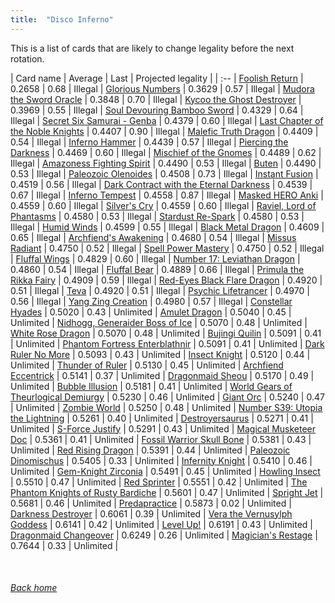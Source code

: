 ```yaml
---
title:  "Disco Inferno"
---
```


This is a list of cards that are likely to change legality before the next rotation.

| Card name | Average | Last | Projected legality |
| :-- |
[Foolish Return](https://db.ygoprodeck.com/card/?search=Foolish%20Return) | 0.2658 | 0.68 | Illegal |
[Glorious Numbers](https://db.ygoprodeck.com/card/?search=Glorious%20Numbers) | 0.3629 | 0.57 | Illegal |
[Mudora the Sword Oracle](https://db.ygoprodeck.com/card/?search=Mudora%20the%20Sword%20Oracle) | 0.3848 | 0.70 | Illegal |
[Kycoo the Ghost Destroyer](https://db.ygoprodeck.com/card/?search=Kycoo%20the%20Ghost%20Destroyer) | 0.3969 | 0.55 | Illegal |
[Soul Devouring Bamboo Sword](https://db.ygoprodeck.com/card/?search=Soul%20Devouring%20Bamboo%20Sword) | 0.4329 | 0.64 | Illegal |
[Secret Six Samurai - Genba](https://db.ygoprodeck.com/card/?search=Secret%20Six%20Samurai%20-%20Genba) | 0.4379 | 0.60 | Illegal |
[Last Chapter of the Noble Knights](https://db.ygoprodeck.com/card/?search=Last%20Chapter%20of%20the%20Noble%20Knights) | 0.4407 | 0.90 | Illegal |
[Malefic Truth Dragon](https://db.ygoprodeck.com/card/?search=Malefic%20Truth%20Dragon) | 0.4409 | 0.54 | Illegal |
[Inferno Hammer](https://db.ygoprodeck.com/card/?search=Inferno%20Hammer) | 0.4439 | 0.57 | Illegal |
[Piercing the Darkness](https://db.ygoprodeck.com/card/?search=Piercing%20the%20Darkness) | 0.4469 | 0.60 | Illegal |
[Mischief of the Gnomes](https://db.ygoprodeck.com/card/?search=Mischief%20of%20the%20Gnomes) | 0.4489 | 0.62 | Illegal |
[Amazoness Fighting Spirit](https://db.ygoprodeck.com/card/?search=Amazoness%20Fighting%20Spirit) | 0.4490 | 0.53 | Illegal |
[Buten](https://db.ygoprodeck.com/card/?search=Buten) | 0.4490 | 0.53 | Illegal |
[Paleozoic Olenoides](https://db.ygoprodeck.com/card/?search=Paleozoic%20Olenoides) | 0.4508 | 0.73 | Illegal |
[Instant Fusion](https://db.ygoprodeck.com/card/?search=Instant%20Fusion) | 0.4519 | 0.56 | Illegal |
[Dark Contract with the Eternal Darkness](https://db.ygoprodeck.com/card/?search=Dark%20Contract%20with%20the%20Eternal%20Darkness) | 0.4539 | 0.67 | Illegal |
[Inferno Tempest](https://db.ygoprodeck.com/card/?search=Inferno%20Tempest) | 0.4558 | 0.87 | Illegal |
[Masked HERO Anki](https://db.ygoprodeck.com/card/?search=Masked%20HERO%20Anki) | 0.4559 | 0.60 | Illegal |
[Silver's Cry](https://db.ygoprodeck.com/card/?search=Silver's%20Cry) | 0.4559 | 0.60 | Illegal |
[Raviel, Lord of Phantasms](https://db.ygoprodeck.com/card/?search=Raviel,%20Lord%20of%20Phantasms) | 0.4580 | 0.53 | Illegal |
[Stardust Re-Spark](https://db.ygoprodeck.com/card/?search=Stardust%20Re-Spark) | 0.4580 | 0.53 | Illegal |
[Humid Winds](https://db.ygoprodeck.com/card/?search=Humid%20Winds) | 0.4599 | 0.55 | Illegal |
[Black Metal Dragon](https://db.ygoprodeck.com/card/?search=Black%20Metal%20Dragon) | 0.4609 | 0.65 | Illegal |
[Archfiend's Awakening](https://db.ygoprodeck.com/card/?search=Archfiend's%20Awakening) | 0.4680 | 0.54 | Illegal |
[Missus Radiant](https://db.ygoprodeck.com/card/?search=Missus%20Radiant) | 0.4750 | 0.52 | Illegal |
[Spell Power Mastery](https://db.ygoprodeck.com/card/?search=Spell%20Power%20Mastery) | 0.4750 | 0.52 | Illegal |
[Fluffal Wings](https://db.ygoprodeck.com/card/?search=Fluffal%20Wings) | 0.4829 | 0.60 | Illegal |
[Number 17: Leviathan Dragon](https://db.ygoprodeck.com/card/?search=Number%2017:%20Leviathan%20Dragon) | 0.4860 | 0.54 | Illegal |
[Fluffal Bear](https://db.ygoprodeck.com/card/?search=Fluffal%20Bear) | 0.4889 | 0.66 | Illegal |
[Primula the Rikka Fairy](https://db.ygoprodeck.com/card/?search=Primula%20the%20Rikka%20Fairy) | 0.4909 | 0.59 | Illegal |
[Red-Eyes Black Flare Dragon](https://db.ygoprodeck.com/card/?search=Red-Eyes%20Black%20Flare%20Dragon) | 0.4920 | 0.51 | Illegal |
[Teva](https://db.ygoprodeck.com/card/?search=Teva) | 0.4920 | 0.51 | Illegal |
[Psychic Lifetrancer](https://db.ygoprodeck.com/card/?search=Psychic%20Lifetrancer) | 0.4970 | 0.56 | Illegal |
[Yang Zing Creation](https://db.ygoprodeck.com/card/?search=Yang%20Zing%20Creation) | 0.4980 | 0.57 | Illegal |
[Constellar Hyades](https://db.ygoprodeck.com/card/?search=Constellar%20Hyades) | 0.5020 | 0.43 | Unlimited |
[Amulet Dragon](https://db.ygoprodeck.com/card/?search=Amulet%20Dragon) | 0.5040 | 0.45 | Unlimited |
[Nidhogg, Generaider Boss of Ice](https://db.ygoprodeck.com/card/?search=Nidhogg,%20Generaider%20Boss%20of%20Ice) | 0.5070 | 0.48 | Unlimited |
[White Rose Dragon](https://db.ygoprodeck.com/card/?search=White%20Rose%20Dragon) | 0.5070 | 0.48 | Unlimited |
[Bujingi Quilin](https://db.ygoprodeck.com/card/?search=Bujingi%20Quilin) | 0.5091 | 0.41 | Unlimited |
[Phantom Fortress Enterblathnir](https://db.ygoprodeck.com/card/?search=Phantom%20Fortress%20Enterblathnir) | 0.5091 | 0.41 | Unlimited |
[Dark Ruler No More](https://db.ygoprodeck.com/card/?search=Dark%20Ruler%20No%20More) | 0.5093 | 0.43 | Unlimited |
[Insect Knight](https://db.ygoprodeck.com/card/?search=Insect%20Knight) | 0.5120 | 0.44 | Unlimited |
[Thunder of Ruler](https://db.ygoprodeck.com/card/?search=Thunder%20of%20Ruler) | 0.5130 | 0.45 | Unlimited |
[Archfiend Eccentrick](https://db.ygoprodeck.com/card/?search=Archfiend%20Eccentrick) | 0.5141 | 0.37 | Unlimited |
[Dragonmaid Sheou](https://db.ygoprodeck.com/card/?search=Dragonmaid%20Sheou) | 0.5170 | 0.49 | Unlimited |
[Bubble Illusion](https://db.ygoprodeck.com/card/?search=Bubble%20Illusion) | 0.5181 | 0.41 | Unlimited |
[World Gears of Theurlogical Demiurgy](https://db.ygoprodeck.com/card/?search=World%20Gears%20of%20Theurlogical%20Demiurgy) | 0.5230 | 0.46 | Unlimited |
[Giant Orc](https://db.ygoprodeck.com/card/?search=Giant%20Orc) | 0.5240 | 0.47 | Unlimited |
[Zombie World](https://db.ygoprodeck.com/card/?search=Zombie%20World) | 0.5250 | 0.48 | Unlimited |
[Number S39: Utopia the Lightning](https://db.ygoprodeck.com/card/?search=Number%20S39:%20Utopia%20the%20Lightning) | 0.5261 | 0.40 | Unlimited |
[Destroyersaurus](https://db.ygoprodeck.com/card/?search=Destroyersaurus) | 0.5271 | 0.41 | Unlimited |
[S-Force Justify](https://db.ygoprodeck.com/card/?search=S-Force%20Justify) | 0.5291 | 0.43 | Unlimited |
[Magical Musketeer Doc](https://db.ygoprodeck.com/card/?search=Magical%20Musketeer%20Doc) | 0.5361 | 0.41 | Unlimited |
[Fossil Warrior Skull Bone](https://db.ygoprodeck.com/card/?search=Fossil%20Warrior%20Skull%20Bone) | 0.5381 | 0.43 | Unlimited |
[Red Rising Dragon](https://db.ygoprodeck.com/card/?search=Red%20Rising%20Dragon) | 0.5391 | 0.44 | Unlimited |
[Paleozoic Dinomischus](https://db.ygoprodeck.com/card/?search=Paleozoic%20Dinomischus) | 0.5405 | 0.33 | Unlimited |
[Infernity Knight](https://db.ygoprodeck.com/card/?search=Infernity%20Knight) | 0.5410 | 0.46 | Unlimited |
[Gem-Knight Zirconia](https://db.ygoprodeck.com/card/?search=Gem-Knight%20Zirconia) | 0.5491 | 0.45 | Unlimited |
[Howling Insect](https://db.ygoprodeck.com/card/?search=Howling%20Insect) | 0.5510 | 0.47 | Unlimited |
[Red Sprinter](https://db.ygoprodeck.com/card/?search=Red%20Sprinter) | 0.5551 | 0.42 | Unlimited |
[The Phantom Knights of Rusty Bardiche](https://db.ygoprodeck.com/card/?search=The%20Phantom%20Knights%20of%20Rusty%20Bardiche) | 0.5601 | 0.47 | Unlimited |
[Spright Jet](https://db.ygoprodeck.com/card/?search=Spright%20Jet) | 0.5681 | 0.46 | Unlimited |
[Predapractice](https://db.ygoprodeck.com/card/?search=Predapractice) | 0.5873 | 0.02 | Unlimited |
[Darkness Destroyer](https://db.ygoprodeck.com/card/?search=Darkness%20Destroyer) | 0.6061 | 0.39 | Unlimited |
[Vera the Vernusylph Goddess](https://db.ygoprodeck.com/card/?search=Vera%20the%20Vernusylph%20Goddess) | 0.6141 | 0.42 | Unlimited |
[Level Up!](https://db.ygoprodeck.com/card/?search=Level%20Up!) | 0.6191 | 0.43 | Unlimited |
[Dragonmaid Changeover](https://db.ygoprodeck.com/card/?search=Dragonmaid%20Changeover) | 0.6249 | 0.26 | Unlimited |
[Magician's Restage](https://db.ygoprodeck.com/card/?search=Magician's%20Restage) | 0.7644 | 0.33 | Unlimited |

<br>

###### [Back home](index)